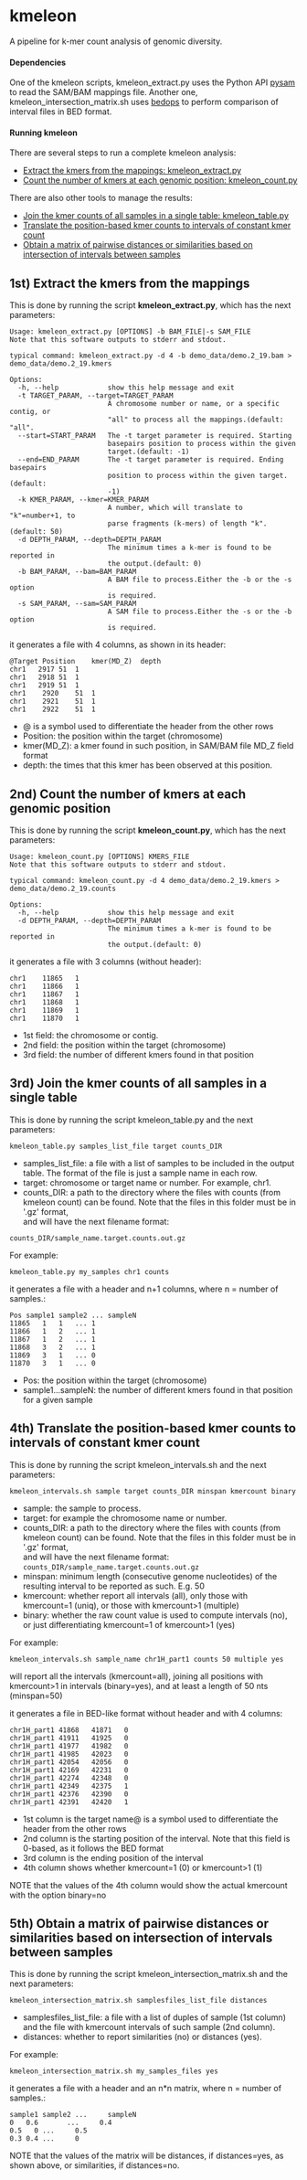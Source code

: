 # kmeleon

A pipeline for k-mer count analysis of genomic diversity.

#### Dependencies

One of the kmeleon scripts, kmeleon_extract.py uses the Python API [pysam](http://pysam.readthedocs.io/en/latest/api.html) to read the SAM/BAM mappings file.
Another one, kmeleon_intersection_matrix.sh uses [bedops](https://bedops.readthedocs.io/en/latest/) to perform comparison of interval files in BED format.

#### Running kmeleon

There are several steps to run a complete kmeleon analysis:
* [Extract the kmers from the mappings: kmeleon_extract.py](https://github.com/eead-csic-compbio/kmeleon#1st-extract-the-kmers-from-the-mappings)
* [Count the number of kmers at each genomic position: kmeleon_count.py](https://github.com/eead-csic-compbio/kmeleon#2nd-count-the-number-of-kmers-at-each-genomic-position)

There are also other tools to manage the results:
* [Join the kmer counts of all samples in a single table: kmeleon_table.py](https://github.com/eead-csic-compbio/kmeleon#3rd-join-the-kmer-counts-of-all-samples-in-a-single-table)
* [Translate the position-based kmer counts to intervals of constant kmer count](https://github.com/eead-csic-compbio/kmeleon#4th-translate-the-position-based-kmer-counts-to-intervals-of-constant-kmer-count)
* [Obtain a matrix of pairwise distances or similarities based on intersection of intervals between samples](https://github.com/eead-csic-compbio/kmeleon#5th-obtain-a-matrix-of-pairwise-distances-or-similarities-based-on-intersection-of-intervals-between-samples)

## 1st) Extract the kmers from the mappings

This is done by running the script **kmeleon_extract.py**, which has the next parameters:

```
Usage: kmeleon_extract.py [OPTIONS] -b BAM_FILE|-s SAM_FILE
Note that this software outputs to stderr and stdout.

typical command: kmeleon_extract.py -d 4 -b demo_data/demo.2_19.bam > demo_data/demo.2_19.kmers

Options:
  -h, --help            show this help message and exit
  -t TARGET_PARAM, --target=TARGET_PARAM
                        A chromosome number or name, or a specific contig, or
                        "all" to process all the mappings.(default: "all".
  --start=START_PARAM   The -t target parameter is required. Starting
                        basepairs position to process within the given
                        target.(default: -1)
  --end=END_PARAM       The -t target parameter is required. Ending basepairs
                        position to process within the given target.(default:
                        -1)
  -k KMER_PARAM, --kmer=KMER_PARAM
                        A number, which will translate to "k"=number+1, to
                        parse fragments (k-mers) of length "k".(default: 50)
  -d DEPTH_PARAM, --depth=DEPTH_PARAM
                        The minimum times a k-mer is found to be reported in
                        the output.(default: 0)
  -b BAM_PARAM, --bam=BAM_PARAM
                        A BAM file to process.Either the -b or the -s option
                        is required.
  -s SAM_PARAM, --sam=SAM_PARAM
                        A SAM file to process.Either the -s or the -b option
                        is required.
```

it generates a file with 4 columns, as shown in its header:

```
@Target Position	kmer(MD_Z)	depth
chr1   2917	51	1
chr1   2918	51	1
chr1   2919	51	1
chr1    2920	51	1
chr1    2921	51	1
chr1    2922	51	1
```

* @ is a symbol used to differentiate the header from the other rows
* Position: the position within the target (chromosome)
* kmer(MD_Z): a kmer found in such position, in SAM/BAM file MD_Z field format
* depth: the times that this kmer has been observed at this position.

## 2nd) Count the number of kmers at each genomic position

This is done by running the script **kmeleon_count.py**, which has the next parameters:

```
Usage: kmeleon_count.py [OPTIONS] KMERS_FILE
Note that this software outputs to stderr and stdout.

typical command: kmeleon_count.py -d 4 demo_data/demo.2_19.kmers > demo_data/demo.2_19.counts

Options:
  -h, --help            show this help message and exit
  -d DEPTH_PARAM, --depth=DEPTH_PARAM
                        The minimum times a k-mer is found to be reported in
                        the output.(default: 0)
```

it generates a file with 3 columns (without header):

```
chr1    11865	1
chr1    11866	1
chr1    11867	1
chr1    11868	1
chr1    11869	1
chr1    11870	1
```

* 1st field: the chromosome or contig.
* 2nd field: the position within the target (chromosome)
* 3rd field: the number of different kmers found in that position

## 3rd) Join the kmer counts of all samples in a single table

This is done by running the script kmeleon_table.py and the next parameters:

`kmeleon_table.py samples_list_file target counts_DIR`

- samples_list_file: a file with a list of samples to be included in the output table. The format of the file is just a sample name in each row.
- target: chromosome or target name or number. For example, chr1.
- counts_DIR: a path to the directory  where the files with counts (from kmeleon count) can be found. Note that the files in this folder must be in '.gz' format, \
and will have the next filename format:

`counts_DIR/sample_name.target.counts.out.gz`

For example:

`kmeleon_table.py my_samples chr1 counts`

it generates a file with a header and n+1 columns, where n = number of samples.:

```
Pos	sample1	sample2	...	sampleN
11865   1	1	...	1
11866   1	2	...	1
11867   1	2	...	1
11868   3	2	...	1
11869   3	1	...	0
11870   3	1	...	0
```

* Pos: the position within the target (chromosome)
* sample1...sampleN: the number of different kmers found in that position for a given sample

## 4th) Translate the position-based kmer counts to intervals of constant kmer count

This is done by running the script kmeleon_intervals.sh and the next parameters:

`kmeleon_intervals.sh sample target counts_DIR minspan kmercount binary`

- sample: the sample to process.
- target: for example the chromosome name or number.
- counts_DIR: a path to the directory  where the files with counts (from kmeleon count) can be found. Note that the files in this folder must be in '.gz' format, \
and will have the next filename format:
`counts_DIR/sample_name.target.counts.out.gz`
- minspan: minimum length (consecutive genome nucleotides) of the resulting interval to be reported as such. E.g. 50
- kmercount: whether report all intervals (all), only those with kmercount=1 (uniq), or those with kmercount>1 (multiple)
- binary: whether the raw count value is used to compute intervals (no), or just differentiating kmercount=1 of kmercount>1 (yes)

For example:

`kmeleon_intervals.sh sample_name chr1H_part1 counts 50 multiple yes`

will report all the intervals (kmercount=all), joining all positions with kmercount>1 in intervals (binary=yes), and at least a length of 50 nts (minspan=50)

it generates a file in BED-like format without header and with 4 columns:

```
chr1H_part1	41868	41871	0
chr1H_part1	41911	41925	0
chr1H_part1	41977	41982	0
chr1H_part1	41985	42023	0
chr1H_part1	42054	42056	0
chr1H_part1	42169	42231	0
chr1H_part1	42274	42348	0
chr1H_part1	42349	42375	1
chr1H_part1	42376	42390	0
chr1H_part1	42391	42420	1
```

* 1st column is the target name@ is a symbol used to differentiate the header from the other rows
* 2nd column is the starting position of the interval. Note that this field is 0-based, as it follows the BED format
* 3rd column is the ending position of the interval
* 4th column shows whether kmercount=1 (0) or kmercount>1 (1)

NOTE that the values of the 4th column would show the actual kmercount with the option binary=no

## 5th) Obtain a matrix of pairwise distances or similarities based on intersection of intervals between samples

This is done by running the script kmeleon_intersection_matrix.sh and the next parameters:

`kmeleon_intersection_matrix.sh samplesfiles_list_file distances`

- samplesfiles_list_file: a file with a list of duples of sample (1st column) and the file with kmercount intervals of such sample (2nd column).
- distances: whether to report similarities (no) or distances (yes).

For example:

`kmeleon_intersection_matrix.sh my_samples_files yes`

it generates a file with a header and an n*n matrix, where n = number of samples.:

```
sample1 sample2 ...     sampleN
0   0.6       ...     0.4
0.5   0	...     0.5
0.3	0.4	...     0
```
NOTE that the values of the matrix will be distances, if distances=yes, as shown above, or similarities, if distances=no.
